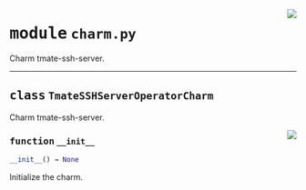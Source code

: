 <!-- markdownlint-disable -->

<a href="../src/charm.py#L0"><img align="right" style="float:right;" src="https://img.shields.io/badge/-source-cccccc?style=flat-square"></a>

# <kbd>module</kbd> `charm.py`
Charm tmate-ssh-server. 



---

## <kbd>class</kbd> `TmateSSHServerOperatorCharm`
Charm tmate-ssh-server. 

<a href="../src/charm.py#L13"><img align="right" style="float:right;" src="https://img.shields.io/badge/-source-cccccc?style=flat-square"></a>

### <kbd>function</kbd> `__init__`

```python
__init__() → None
```

Initialize the charm. 





